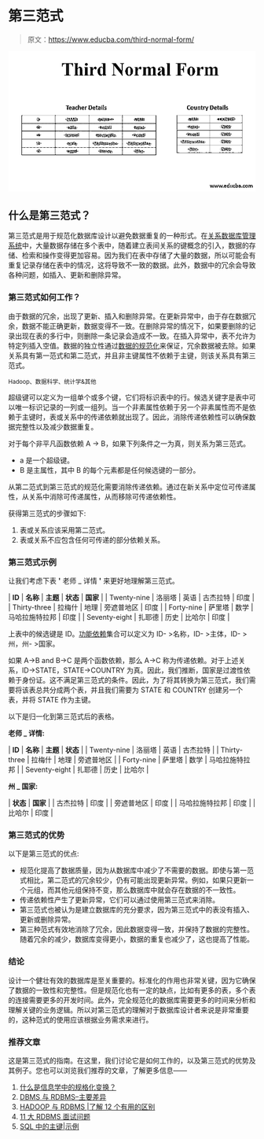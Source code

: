 # 第三范式

> 原文：<https://www.educba.com/third-normal-form/>

![third normal form](img/c0e042724e483577b3b7fa34a63496b0.png)



## 什么是第三范式？

第三范式是用于规范化数据库设计以避免数据重复的一种形式。在[关系数据库管理系统](https://www.educba.com/what-is-rdbms/)中，大量数据存储在多个表中，随着建立表间关系的键概念的引入，数据的存储、检索和操作变得更加容易。因为我们在表中存储了大量的数据，所以可能会有重复记录存储在表中的情况，这将导致不一致的数据。此外，数据中的冗余会导致各种问题，如插入、更新和删除异常。

### 第三范式如何工作？

由于数据的冗余，出现了更新、插入和删除异常。在更新异常中，由于存在数据冗余，数据不能正确更新，数据变得不一致。在删除异常的情况下，如果要删除的记录出现在表的多行中，则删除一条记录会造成不一致。在插入异常中，表不允许为特定列插入空值。数据的独立性通过[数据的规范化](https://www.educba.com/normalization-in-dbms/)来保证，冗余数据被去除。如果关系具有第一范式和第二范式，并且非主键属性不依赖于主键，则该关系具有第三范式。

<small>Hadoop、数据科学、统计学&其他</small>

超级键可以定义为一组单个或多个键，它们将标识表中的行。候选关键字是表中可以唯一标识记录的一列或一组列。当一个非素属性依赖于另一个非素属性而不是依赖于主键时，表或关系中的传递依赖就出现了。因此，消除传递依赖性可以确保数据完整性以及减少数据重复。

对于每个非平凡函数依赖 A -> B，如果下列条件之一为真，则关系为第三范式。

*   a 是一个超级键。
*   B 是主属性，其中 B 的每个元素都是任何候选键的一部分。

从第二范式到第三范式的规范化需要消除传递依赖。通过在新关系中定位可传递属性，从关系中消除可传递属性，从而移除可传递依赖性。

获得第三范式的步骤如下:

1.  表或关系应该采用第二范式。
2.  表或关系不应包含任何可传递的部分依赖关系。

### 第三范式示例

让我们考虑下表 **'** 老师 _ 详情 **'** 来更好地理解第三范式。

| **ID** | **名称** | **主题** | **状态** | **国家** |
| Twenty-nine | 洛丽塔 | 英语 | 古杰拉特 | 印度 |
| Thirty-three | 拉梅什 | 地理 | 旁遮普地区 | 印度 |
| Forty-nine | 萨里塔 | 数学 | 马哈拉施特拉邦 | 印度 |
| Seventy-eight | 扎耶德 | 历史 | 比哈尔 | 印度 |

上表中的候选键是 ID。[功能依赖](https://www.educba.com/functional-dependency-in-dbms/)集合可以定义为 ID- >名称，ID- >主体，ID- >州，州- >国家。

如果 A->B and B->C 是两个函数依赖，那么 A->C 称为传递依赖。对于上述关系，ID->STATE，STATE->COUNTRY 为真。因此，我们推断，国家是过渡性依赖于身份证。这不满足第三范式的条件。因此，为了将其转换为第三范式，我们需要将该表总共分成两个表，并且我们需要为 STATE 和 COUNTRY 创建另一个表，并将 STATE 作为主键。

以下是归一化到第三范式后的表格。

**老师 _ 详情:**

| **ID** | **名称** | **主题** | **状态** |
| Twenty-nine | 洛丽塔 | 英语 | 古杰拉特 |
| Thirty-three | 拉梅什 | 地理 | 旁遮普地区 |
| Forty-nine | 萨里塔 | 数学 | 马哈拉施特拉邦 |
| Seventy-eight | 扎耶德 | 历史 | 比哈尔 |

**州 _ 国家:**

| **状态** | **国家** |
| 古杰拉特 | 印度 |
| 旁遮普地区 | 印度 |
| 马哈拉施特拉邦 | 印度 |
| 比哈尔 | 印度 |

### 第三范式的优势

以下是第三范式的优点:

*   规范化提高了数据质量，因为从数据库中减少了不需要的数据。即使与第一范式相比，第二范式的冗余较少，仍有可能出现更新异常。例如，如果只更新一个元组，而其他元组保持不变，那么数据库中就会存在数据的不一致性。
*   传递依赖性产生了更新异常，它们可以通过使用第三范式来消除。
*   第三范式也被认为是建立数据库的充分要求，因为第三范式中的表没有插入、更新或删除异常。
*   第三种范式有效地消除了冗余，因此数据变得一致，并保持了数据的完整性。随着冗余的减少，数据库变得更小，数据的重复也减少了，这也提高了性能。

### 结论

设计一个健壮有效的数据库是至关重要的。标准化的作用也非常关键，因为它确保了数据的一致性和完整性。但是规范化也有一定的缺点，比如有更多的表，多个表的连接需要更多的开发时间。此外，完全规范化的数据库需要更多的时间来分析和理解关键的业务逻辑。所以对第三范式的理解对于数据库设计者来说是非常重要的，这种范式的使用应该根据业务需求来进行。

### 推荐文章

这是第三范式的指南。在这里，我们讨论它是如何工作的，以及第三范式的优势及其例子。您也可以浏览我们推荐的文章，了解更多信息——

1.  [什么是信息学中的规格化变换？](https://www.educba.com/normalizer-transformation-in-informatica/)
2.  [DBMS 与 RDBMS–主要差异](https://www.educba.com/dbms-vs-rdbms/)
3.  [HADOOP 与 RDBMS |了解 12 个有用的区别](https://www.educba.com/hadoop-vs-rdbms/)
4.  [11 大 RDBMS 面试问题](https://www.educba.com/rdbms-interview-questions/)
5.  [SQL 中的主键|示例](https://www.educba.com/primary-key-in-sql/)





